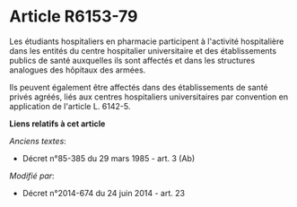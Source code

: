 # Article R6153-79

Les étudiants hospitaliers en pharmacie participent à l'activité hospitalière dans les entités du centre hospitalier
universitaire et des établissements publics de santé auxquelles ils sont affectés et dans les structures analogues des
hôpitaux des armées.

Ils peuvent également être affectés dans des établissements de santé privés agréés, liés aux centres hospitaliers
universitaires par convention en application de l'article L. 6142-5.

**Liens relatifs à cet article**

_Anciens textes_:

  - Décret n°85-385 du 29 mars 1985 - art. 3 (Ab)

_Modifié par_:

  - Décret n°2014-674 du 24 juin 2014 - art. 23
